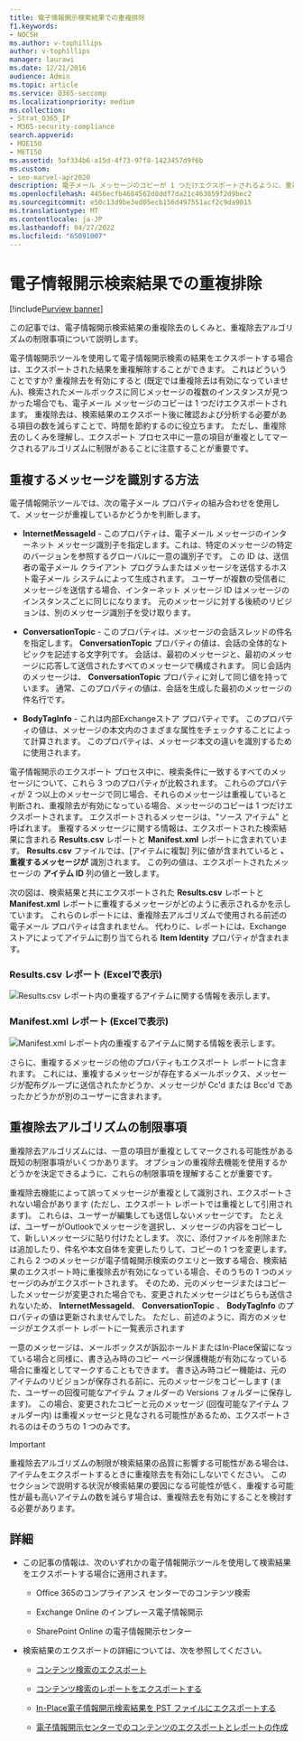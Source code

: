 ```yaml
---
title: 電子情報開示検索結果での重複排除
f1.keywords:
- NOCSH
ms.author: v-tophillips
author: v-tophillips
manager: laurawi
ms.date: 12/21/2016
audience: Admin
ms.topic: article
ms.service: O365-seccomp
ms.localizationpriority: medium
ms.collection:
- Strat_O365_IP
- M365-security-compliance
search.appverid:
- MOE150
- MET150
ms.assetid: 5af334b6-a15d-4f73-97f8-1423457d9f6b
ms.custom:
- seo-marvel-apr2020
description: 電子メール メッセージのコピーが 1 つだけエクスポートされるように、重複する電子情報開示検索結果を削除する方法について説明します。
ms.openlocfilehash: 4456ecfb4684562d8ddf7da21c463859f2d9bec2
ms.sourcegitcommit: e50c13d9be3ed05ecb156d497551acf2c9da9015
ms.translationtype: MT
ms.contentlocale: ja-JP
ms.lasthandoff: 04/27/2022
ms.locfileid: "65091007"
---
```

# <a name="de-duplication-in-ediscovery-search-results"></a>電子情報開示検索結果での重複排除

[!include[Purview banner](../includes/purview-rebrand-banner.md)]

この記事では、電子情報開示検索結果の重複除去のしくみと、重複除去アルゴリズムの制限事項について説明します。
  
電子情報開示ツールを使用して電子情報開示検索の結果をエクスポートする場合は、エクスポートされた結果を重複解除することができます。 これはどういうことですか? 重複除去を有効にすると (既定では重複除去は有効になっていません)、検索されたメールボックスに同じメッセージの複数のインスタンスが見つかった場合でも、電子メール メッセージのコピーは 1 つだけエクスポートされます。 重複除去は、検索結果のエクスポート後に確認および分析する必要がある項目の数を減らすことで、時間を節約するのに役立ちます。 ただし、重複除去のしくみを理解し、エクスポート プロセス中に一意の項目が重複としてマークされるアルゴリズムに制限があることに注意することが重要です。
  
## <a name="how-duplicate-messages-are-identified"></a>重複するメッセージを識別する方法

電子情報開示ツールでは、次の電子メール プロパティの組み合わせを使用して、メッセージが重複しているかどうかを判断します。
  
- **InternetMessageId** - このプロパティは、電子メール メッセージのインターネット メッセージ識別子を指定します。これは、特定のメッセージの特定のバージョンを参照するグローバルに一意の識別子です。 この ID は、送信者の電子メール クライアント プログラムまたはメッセージを送信するホスト電子メール システムによって生成されます。 ユーザーが複数の受信者にメッセージを送信する場合、インターネット メッセージ ID はメッセージのインスタンスごとに同じになります。 元のメッセージに対する後続のリビジョンは、別のメッセージ識別子を受け取ります。 

- **ConversationTopic** - このプロパティは、メッセージの会話スレッドの件名を指定します。 **ConversationTopic** プロパティの値は、会話の全体的なトピックを記述する文字列です。 会話は、最初のメッセージと、最初のメッセージに応答して送信されたすべてのメッセージで構成されます。 同じ会話内のメッセージは、 **ConversationTopic** プロパティに対して同じ値を持っています。 通常、このプロパティの値は、会話を生成した最初のメッセージの件名行です。 

- **BodyTagInfo** - これは内部Exchangeストア プロパティです。 このプロパティの値は、メッセージの本文内のさまざまな属性をチェックすることによって計算されます。 このプロパティは、メッセージ本文の違いを識別するために使用されます。 

電子情報開示のエクスポート プロセス中に、検索条件に一致するすべてのメッセージについて、これら 3 つのプロパティが比較されます。 これらのプロパティが 2 つ以上のメッセージで同じ場合、それらのメッセージは重複していると判断され、重複除去が有効になっている場合、メッセージのコピーは 1 つだけエクスポートされます。 エクスポートされるメッセージは、"ソース アイテム" と呼ばれます。 重複するメッセージに関する情報は、エクスポートされた検索結果に含まれる **Results.csv** レポートと **Manifest.xml** レポートに含まれています。 **Results.csv** ファイルでは、[アイテムに複製] 列に値が含まれていると **、重複するメッセージが** 識別されます。 この列の値は、エクスポートされたメッセージの **アイテム ID** 列の値と一致します。 
  
次の図は、検索結果と共にエクスポートされた **Results.csv** レポートと **Manifest.xml** レポートに重複するメッセージがどのように表示されるかを示しています。 これらのレポートには、重複除去アルゴリズムで使用される前述の電子メール プロパティは含まれません。 代わりに、レポートには、Exchange ストアによってアイテムに割り当てられる **Item Identity** プロパティが含まれます。 
  
 ### <a name="resultscsv-report-viewed-in-excel"></a>Results.csv レポート (Excelで表示)
  
![Results.csv レポート内の重複するアイテムに関する情報を表示します。](../media/e3d64004-3b91-4cba-b6f3-934b46cbdcdb.png)
  
 ### <a name="manifestxml-report-viewed-in-excel"></a>Manifest.xml レポート (Excelで表示)
  
![Manifest.xml レポート内の重複するアイテムに関する情報を表示します。](../media/69aa4786-9883-46ff-bcae-b35e0daf4a6d.png)
  
さらに、重複するメッセージの他のプロパティもエクスポート レポートに含まれます。 これには、重複するメッセージが存在するメールボックス、メッセージが配布グループに送信されたかどうか、メッセージが Cc'd または Bcc'd であったかどうかが別のユーザーに含まれます。
  
## <a name="limitations-of-the-de-duplication-algorithm"></a>重複除去アルゴリズムの制限事項

重複除去アルゴリズムには、一意の項目が重複としてマークされる可能性がある既知の制限事項がいくつかあります。 オプションの重複除去機能を使用するかどうかを決定できるように、これらの制限事項を理解することが重要です。
  
重複除去機能によって誤ってメッセージが重複として識別され、エクスポートされない場合があります (ただし、エクスポート レポートでは重複として引用されます)。 これらは、ユーザーが編集しても送信しないメッセージです。 たとえば、ユーザーがOutlookでメッセージを選択し、メッセージの内容をコピーして、新しいメッセージに貼り付けたとします。 次に、添付ファイルを削除または追加したり、件名や本文自体を変更したりして、コピーの 1 つを変更します。 これら 2 つのメッセージが電子情報開示検索のクエリと一致する場合、検索結果のエクスポート時に重複除去が有効になっている場合、そのうちの 1 つのメッセージのみがエクスポートされます。 そのため、元のメッセージまたはコピーしたメッセージが変更された場合でも、変更されたメッセージはどちらも送信されないため、 **InternetMessageId**、 **ConversationTopic** 、 **BodyTagInfo** のプロパティの値は更新されませんでした。 ただし、前述のように、両方のメッセージがエクスポート レポートに一覧表示されます 
  
一意のメッセージは、メールボックスが訴訟ホールドまたはIn-Place保留になっている場合と同様に、書き込み時のコピー ページ保護機能が有効になっている場合に重複としてマークすることもできます。 書き込み時コピー機能は、元のアイテムのリビジョンが保存される前に、元のメッセージをコピーします (また、ユーザーの回復可能なアイテム フォルダーの Versions フォルダーに保存します)。 この場合、変更されたコピーと元のメッセージ (回復可能なアイテム フォルダー内) は重複メッセージと見なされる可能性があるため、エクスポートされるのはそのうちの 1 つのみです。
  
> [!IMPORTANT]
> 重複除去アルゴリズムの制限が検索結果の品質に影響する可能性がある場合は、アイテムをエクスポートするときに重複除去を有効にしないでください。 このセクションで説明する状況が検索結果の要因になる可能性が低く、重複する可能性が最も高いアイテムの数を減らす場合は、重複除去を有効にすることを検討する必要があります。 
  
## <a name="more-information"></a>詳細

- この記事の情報は、次のいずれかの電子情報開示ツールを使用して検索結果をエクスポートする場合に適用されます。

  - Office 365のコンプライアンス センターでのコンテンツ検索

  - Exchange Online のインプレース電子情報開示

  - SharePoint Online の電子情報開示センター

- 検索結果のエクスポートの詳細については、次を参照してください。

  - [コンテンツ検索のエクスポート](export-search-results.md)

  - [コンテンツ検索のレポートをエクスポートする](export-a-content-search-report.md)

  - [In-Place電子情報開示検索結果を PST ファイルにエクスポートする](/exchange/security-and-compliance/in-place-ediscovery/export-search-results)

  - [電子情報開示センターでのコンテンツのエクスポートとレポートの作成](/SharePoint/governance/export-content-and-create-reports-in-the-ediscovery-center)
